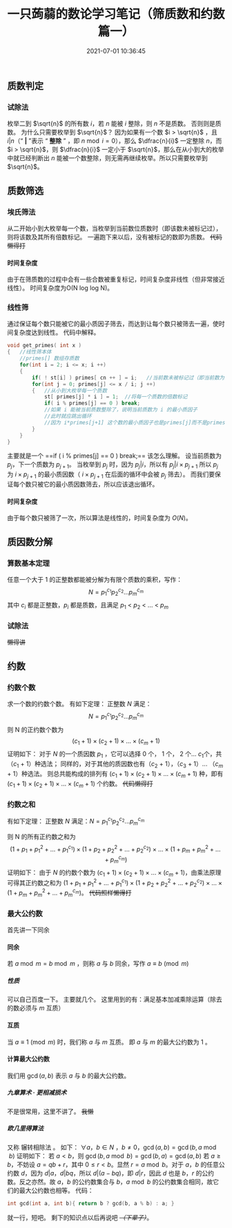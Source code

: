 ﻿---
title: 一只蒟蒻的数论学习笔记（筛质数和约数篇一）
date: 2021-07-01 10:36:45
tags:
- 数论
- c++
- 约数
- 质数
categories: Dumby的OI生涯
---
## 质数判定
### 试除法
枚举二到 $\sqrt{n}$ 的所有数 $i$，若 $n$ 能被 $i$ 整除，则 $n$ 不是质数。
否则则是质数。
为什么只需要枚举到 $\sqrt{n}$？<!--more-->
因为如果有一个数 $i > \sqrt{n}$ ，且 $i|n$（“ **|** ”表示 “ **整除** ” ，即 $n \bmod{i}=0$），那么 $\dfrac{n}{i}$ 一定整除 $n$，而 $i > \sqrt{n}$，则 $\dfrac{n}{i}$ 一定小于 $\sqrt{n}$，那么在从小到大的枚举中就已经判断出 $n$ 能被一个数整除，则无需再继续枚举。所以只需要枚举到 $\sqrt{n}$。
## 质数筛选
### 埃氏筛法
从二开始小到大枚举每一个数，当枚举到当前数位质数时（即该数未被标记过），则将该数及其所有倍数标记。
一遍跑下来以后，没有被标记的数即为质数。
~~代码懒得打~~
#### 时间复杂度
由于在筛质数的过程中会有一些合数被重复标记，时间复杂度非线性（但非常接近线性）。
时间复杂度为O(N log log N)。
### 线性筛
通过保证每个数只能被它的最小质因子筛去，而达到让每个数只被筛去一遍，使时间复杂度达到线性。
代码中解释。
```cpp
void get_primes( int x ) 
{   //线性筛本体
	//primes[] 数组存质数
	for(int i = 2; i <= x; i ++) 
	{
		if( ! st[i] ) primes[ cn ++ ] = i;   //当前数未被标记过（即当前数为质数），将其标记
		for(int j = 0; primes[j] <= x / i; j ++) 
		{   //从小到大枚举每一个质数
			st[ primes[j] * i ] = 1;  //将每一个质数的倍数标记
			if( i % primes[j] == 0 ) break;   
			//如果 i 能被当前质数整除了，说明当前质数为 i 的最小质因子
			//此时就应跳出循环
			//因为 i*primes[j+1] 这个数的最小质因子也是primes[j]而不是primes[j+1]
		}
	}
}
```
主要就是一个 ==if ( i % primes[j] == 0 ) break;== 该怎么理解。
设当前质数为 $p_{j}$，下一个质数为 $p_{j+1}$。
当枚举到 $p_{j}$ 时，因为 $p_{j}|i$，所以有 $p_{j}|i \times p_{j+1}$
所以 $p_{j}$ 为 $i \times p_{j+1}$ 的最小质因数（ $i \times p_{j+1}$ 在后面的循环中会被 $p_{j}$ 筛去）。
而我们要保证每个数只被它的最小质因数筛去，所以应该退出循环。
#### 时间复杂度
由于每个数只被筛了一次，所以算法是线性的，时间复杂度为 $O( N )$。
## 质因数分解
### 算数基本定理
任意一个大于 1 的正整数都能被分解为有限个质数的乘积，写作：
$$N=p_{1}^{c_{1}}p_{2}^{c_{2}}...p_{m}^{c_{m}}$$
其中 $c_{i}$ 都是正整数，$p_{i}$ 都是质数，且满足 $p_{1}$ < $p_{2}$ < ... < $p_{m}$
### 试除法
~~懒得讲~~
## 约数
### 约数个数
求一个数的约数个数。
有如下定理：
正整数 $N$ 满足：
$$N=p_{1}^{c_{1}}p_{2}^{c_{2}}...p_{m}^{c_{m}}$$
则 N 的正约数个数为
$$\left (c_{1}+1\right ) \times \left (c_{2}+1\right ) \times ...\times \left (c_{m}+1\right )$$
证明如下：
对于 $N$ 的一个质因数 $p_{1}$ ，它可以选择 0 个， 1 个， 2 个... $c_{1}$个，共（$c_{1}$ + 1）种选法；
同样的，对于其他的质因数也有（$c_{2}$ + 1），（$c_{3}$ + 1）... （$c_{m}$ + 1）种选法。
则总共能构成的排列有 $\left (c_{1}+1\right ) \times \left (c_{2}+1\right ) \times ...\times \left (c_{m}+1\right )$ 种，即有 $\left (c_{1}+1\right ) \times \left (c_{2}+1\right ) \times ...\times \left (c_{m}+1\right )$ 个约数。
~~代码懒得打~~
### 约数之和
有如下定理：
正整数 $N$ 满足：$N=p_{1}^{c_{1}}p_{2}^{c_{2}}...p_{m}^{c_{m}}$

则 N 的所有正约数之和为
$$\left(1+p_{1}+p_{1}^{2}+\ldots+p_{1}^{c_{1}}\right) \times\left(1+p_{2}+p_{2}^{2}+\ldots+p_{2}^{c_{2}}\right) \times \ldots \times\left(1+p_{m}+p_{m}^{2}+\ldots+p_{m}^{c_{m}}\right)$$
证明如下：
由于 $N$ 的约数个数为 $\left (c_{1}+1\right ) \times \left (c_{2}+1\right ) \times ...\times \left (c_{m}+1\right )$，由乘法原理可得其正约数之和为 $\left(1+p_{1}+p_{1}^{2}+\ldots+p_{1}^{c_{1}}\right) \times\left(1+p_{2}+p_{2}^{2}+\ldots+p_{2}^{c_{2}}\right) \times \ldots \times\left(1+p_{m}+p_{m}^{2}+\ldots+p_{m}^{c_{m}}\right)$。
~~代码照样懒得打~~
### 最大公约数
首先讲一下同余
#### 同余
若 $a \bmod{m}=b \bmod{m}$ ，则称 $a$ 与 $b$ 同余，写作 $a \equiv b \pmod{m}$
##### 性质
可以自己百度一下。
主要就几个。
这里用到的有：满足基本加减乘除运算（除去的数必须与 $m$ 互质）
#### 互质
当 $a \equiv 1 \pmod{m}$ 时，我们称 $a$ 与 $m$ 互质。
即 $a$ 与 $m$ 的最大公约数为 1 。
#### 计算最大公约数
我们用 $\gcd(a,b)$ 表示 $a$ 与 $b$ 的最大公约数。
##### 九章算术 · 更相减损术
不是很常用，这里不讲了。
~~我懒~~
##### 欧几里得算法
又称 辗转相除法 。
如下：
$\forall a$，$b \in N$ ，$b \ne 0$，$\gcd(a,b)=\gcd(b,a \bmod{b})$
证明如下：
若 $a < b$，则 $\gcd(b,a \bmod{b})= \gcd(b,a)= \gcd(a,b)$
若 $a \ge b$，不妨设 $a = qb + r$，其中 $0 ≤ r < b$。显然 $r = a \bmod {b}$。对于 $a$，$b$ 的任意公约数 $d$，因为 $d|a$，$d|bq$，所以 $d|(a - bq)$，即 $d|r$，因此 $d$ 也是 $b$，$r$ 的公约数。反之亦然。故 $a$，$b$ 的公约数集合与 $b$，$a \bmod {b}$ 的公约数集合相同，故它们的最大公约数也相等。
代码：
```cpp
int gcd(int a, int b){ return b ? gcd(b, a % b) : a; }
```
就一行，短吧。
剩下的知识点以后再说吧 *~~（下辈子）~~*。